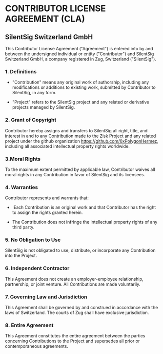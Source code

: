 # CONTRIBUTOR LICENSE AGREEMENT (CLA) 
## SilentSig Switzerland GmbH

This Contributor License Agreement ("Agreement") is entered into by and between the undersigned individual or entity ("Contributor") and SilentSig Switzerland GmbH, a company registered in Zug, Switzerland ("SilentSig"). 

### 1. Definitions 

- "Contribution" means any original work of authorship, including any modifications or additions to existing work, submitted by Contributor to SilentSig, in any form. 

- "Project" refers to the SilentSig project and any related or derivative projects managed by SilentSig. 

### 2. Grant of Copyright 

Contributor hereby assigns and transfers to SilentSig all right, title, and interest in and to any Contribution made to the Zisk Project and any related project under the github organization https://github.com/0xPolygonHermez, including all associated intellectual property rights worldwide. 

### 3.Moral Rights 

To the maximum extent permitted by applicable law, Contributor waives all moral rights in any Contribution in favor of SilentSig and its licensees. 

### 4. Warranties

Contributor represents and warrants that:

- ​ Each Contribution is an original work and that Contributor has the right to assign the rights granted herein.

- The Contribution does not infringe the intellectual property rights of any third party.

### 5. No Obligation to Use 

SilentSig is not obligated to use, distribute, or incorporate any Contribution into the Project.

### 6. Independent Contractor 

This Agreement does not create an employer-employee relationship, partnership, or joint venture. All Contributions are made voluntarily. 

### 7. Governing Law and Jurisdiction 

This Agreement shall be governed by and construed in accordance with the laws of Switzerland. The courts of Zug shall have exclusive jurisdiction. 

### 8. Entire Agreement 

This Agreement constitutes the entire agreement between the parties concerning Contributions to the Project and supersedes all prior or contemporaneous agreements. 

